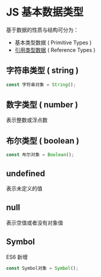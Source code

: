 # JS 基本数据类型

基于数据的性质与结构可分为：

- 基本类型数据 ( Primitive Types )
- [引用类型数据](./reference-data-type.md) ( Reference Types )

## 字符串类型 ( string )

```js
const 字符串对象 = String();
```

## 数字类型 ( number )

表示整数或浮点数

## 布尔类型 ( boolean )

```js
const 布尔对象 = Boolean();
```

## undefined

表示未定义的值

## null

表示空值或者没有对象值

## Symbol

ES6 新增

```js
const Symbol对象 = Symbol();
```
